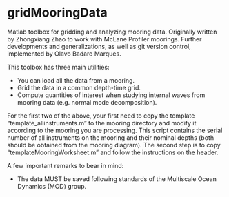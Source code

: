 # gridMooringData

Matlab toolbox for gridding and analyzing mooring data. Originally written by Zhongxiang Zhao to work with McLane Profiler moorings. Further developments and generalizations, as well as git version control, implemented by Olavo Badaro Marques.

This toolbox has three main utilities:

* You can load all the data from a mooring.
* Grid the data in a common depth-time grid.
* Compute quantities of interest when studying internal waves from mooring data (e.g. normal mode decomposition).

For the first two of the above, your first need to copy the template “template_allinstruments.m” to the mooring directory and modify it according to the mooring you are processing. This script contains the serial number of all instruments on the mooring and their nominal depths (both should be obtained from the mooring diagram). The second step is to copy “templateMooringWorksheet.m” and follow the instructions on the header.

A few important remarks to bear in mind:

* The data MUST be saved following standards of the Multiscale Ocean Dynamics (MOD) group.